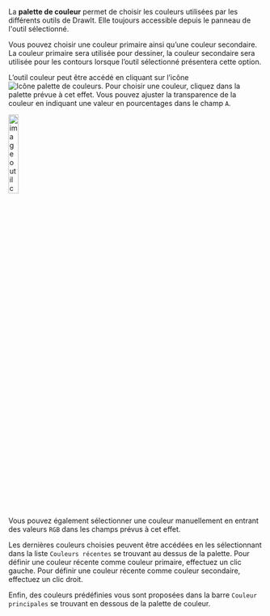 La **palette de couleur** permet de choisir les couleurs utilisées par les différents outils de DrawIt. Elle toujours accessible depuis le panneau de l'outil sélectionné.

Vous pouvez choisir une couleur primaire ainsi qu’une couleur secondaire. La couleur primaire sera utilisée pour dessiner, la couleur secondaire sera utilisée pour les contours lorsque l’outil sélectionné présentera cette option.

L’outil couleur peut être accédé en cliquant sur l’icône ![Icône palette de couleurs](../../assets/color-palette.png). Pour choisir une couleur, cliquez dans la palette prévue à cet effet. Vous pouvez ajuster la transparence de la couleur en indiquant une valeur en pourcentages dans le champ `A`.
 
<img src="../../assets/doc/doc.imgs/outilCouleur.png" class="doc-img" title="Panneau de l'outil couleur" alt="image outil couleur" width="20%">

Vous pouvez également sélectionner une couleur manuellement en entrant des valeurs `RGB` dans les champs prévus à cet effet. 

Les dernières couleurs choisies peuvent être accédées en les sélectionnant dans la liste `Couleurs récentes` se trouvant au dessus de la palette. Pour définir une couleur récente comme couleur primaire, effectuez un clic gauche. Pour définir une couleur récente comme couleur secondaire, effectuez un clic droit.

Enfin, des couleurs prédéfinies vous sont proposées dans la barre `Couleur principales` se trouvant en dessous de la palette de couleur.

